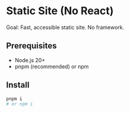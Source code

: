 # Static Site (No React)

Goal: Fast, accessible static site. No framework.

## Prerequisites
- Node.js 20+
- pnpm (recommended) or npm

## Install
```bash
pnpm i
# or npm i

